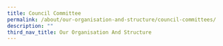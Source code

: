 ```yaml
---
title: Council Committee
permalink: /about/our-organisation-and-structure/council-committees/
description: ""
third_nav_title: Our Organisation And Structure
---
```

